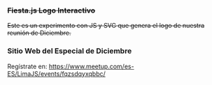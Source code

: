 ### ~~Fiesta.js Logo Interactivo~~

~~Este es un experimento con JS y SVG que genera el logo de nuestra reunión de Diciembre.~~

### Sitio Web del Especial de Diciembre

Regístrate en: https://www.meetup.com/es-ES/LimaJS/events/fqzsdqyxqbbc/

